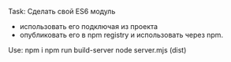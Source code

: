 Task:
Сделать свой ES6 модуль
- использовать его подключая из проекта
- опубликовать его в npm registry и использовать через npm.

Use:
npm i
npm run build-server
node server.mjs (dist)
